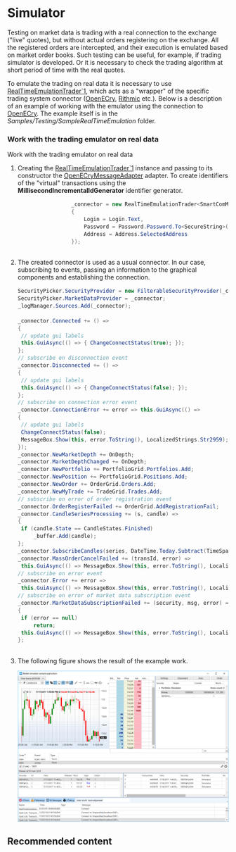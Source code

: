 # Simulator

Testing on market data is trading with a real connection to the exchange ("live" quotes), but without actual orders registering on the exchange. All the registered orders are intercepted, and their execution is emulated based on market order books. Such testing can be useful, for example, if trading simulator is developed. Or it is necessary to check the trading algorithm at short period of time with the real quotes. 

To emulate the trading on real data it is necessary to use [RealTimeEmulationTrader\`1](../api/StockSharp.Algo.Testing.RealTimeEmulationTrader`1.html), which acts as a "wrapper" of the specific trading system connector ([OpenECry](OEC.md), [Rithmic](Rithmic.md) etc.). Below is a description of an example of working with the emulator using the connection to [OpenECry](OEC.md). The example itself is in the *Samples\/Testing\/SampleRealTimeEmulation* folder. 

### Work with the trading emulator on real data

Work with the trading emulator on real data

1. Creating the [RealTimeEmulationTrader\`1](../api/StockSharp.Algo.Testing.RealTimeEmulationTrader`1.html) instance and passing to its constructor the [OpenECryMessageAdapter](../api/StockSharp.OpenECry.OpenECryMessageAdapter.html) adapter. To create identifiers of the "virtual" transactions using the **MillisecondIncrementalIdGenerator** identifier generator. 

   ```cs
   					_connector = new RealTimeEmulationTrader<SmartComMessageAdapter>(new SmartComMessageAdapter(new MillisecondIncrementalIdGenerator())
   					{
   						Login = Login.Text,
   						Password = Password.Password.To<SecureString>(),
   						Address = Address.SelectedAddress
   					});
   					  
   ```
2. The created connector is used as a usual connector. In our case, subscribing to events, passing an information to the graphical components and establishing the connection. 

   ```cs
   SecurityPicker.SecurityProvider = new FilterableSecurityProvider(_connector);
   SecurityPicker.MarketDataProvider = _connector;
   _logManager.Sources.Add(_connector);
   					
   _connector.Connected += () =>
   {
   	// update gui labels
   	this.GuiAsync(() => { ChangeConnectStatus(true); });
   };
   // subscribe on disconnection event
   _connector.Disconnected += () =>
   {
   	// update gui labels
   	this.GuiAsync(() => { ChangeConnectStatus(false); });
   };
   // subscribe on connection error event
   _connector.ConnectionError += error => this.GuiAsync(() =>
   {
   	// update gui labels
   	ChangeConnectStatus(false);
   	MessageBox.Show(this, error.ToString(), LocalizedStrings.Str2959);
   });
   _connector.NewMarketDepth += OnDepth;
   _connector.MarketDepthChanged += OnDepth;
   _connector.NewPortfolio += PortfolioGrid.Portfolios.Add;
   _connector.NewPosition += PortfolioGrid.Positions.Add;
   _connector.NewOrder += OrderGrid.Orders.Add;
   _connector.NewMyTrade += TradeGrid.Trades.Add;
   // subscribe on error of order registration event
   _connector.OrderRegisterFailed += OrderGrid.AddRegistrationFail;
   _connector.CandleSeriesProcessing += (s, candle) =>
   {
   	if (candle.State == CandleStates.Finished)
   		_buffer.Add(candle);
   };
   _connector.SubscribeCandles(series, DateTime.Today.Subtract(TimeSpan.FromDays(5)), DateTime.Now);	
   _connector.MassOrderCancelFailed += (transId, error) =>
   	this.GuiAsync(() => MessageBox.Show(this, error.ToString(), LocalizedStrings.Str716));
   // subscribe on error event
   _connector.Error += error =>
   	this.GuiAsync(() => MessageBox.Show(this, error.ToString(), LocalizedStrings.Str2955));
   // subscribe on error of market data subscription event
   _connector.MarketDataSubscriptionFailed += (security, msg, error) =>
   {
   	if (error == null)
   		return;
   	this.GuiAsync(() => MessageBox.Show(this, error.ToString(), LocalizedStrings.Str2956Params.Put(msg.DataType, security)));
   };
   					  
   ```
3. The following figure shows the result of the example work. 

   ![sample realtaime emulation](../images/sample_realtaime_emulation.png)

## Recommended content

